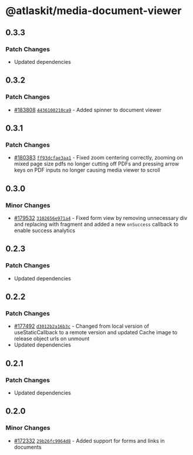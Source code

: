 # @atlaskit/media-document-viewer

## 0.3.3

### Patch Changes

- Updated dependencies

## 0.3.2

### Patch Changes

- [#183808](https://bitbucket.org/atlassian/atlassian-frontend-monorepo/pull-requests/183808)
  [`4436100210ca9`](https://bitbucket.org/atlassian/atlassian-frontend-monorepo/commits/4436100210ca9) -
  Added spinner to document viewer

## 0.3.1

### Patch Changes

- [#180383](https://bitbucket.org/atlassian/atlassian-frontend-monorepo/pull-requests/180383)
  [`ff93dcfae3aa1`](https://bitbucket.org/atlassian/atlassian-frontend-monorepo/commits/ff93dcfae3aa1) -
  Fixed zoom centering correctly, zooming on mixed page size pdfs no longer cutting off PDFs and
  pressing arrow keys on PDF inputs no longer causing media viewer to scroll

## 0.3.0

### Minor Changes

- [#179532](https://bitbucket.org/atlassian/atlassian-frontend-monorepo/pull-requests/179532)
  [`3102656e971a4`](https://bitbucket.org/atlassian/atlassian-frontend-monorepo/commits/3102656e971a4) -
  Fixed form view by removing unnecessary div and replacing with fragment and added a new
  `onSuccess` callback to enable success analytics

## 0.2.3

### Patch Changes

- Updated dependencies

## 0.2.2

### Patch Changes

- [#177492](https://bitbucket.org/atlassian/atlassian-frontend-monorepo/pull-requests/177492)
  [`d3012b2a16b3c`](https://bitbucket.org/atlassian/atlassian-frontend-monorepo/commits/d3012b2a16b3c) -
  Changed from local version of useStaticCallback to a remote version and updated Cache image to
  release object urls on unmount
- Updated dependencies

## 0.2.1

### Patch Changes

- Updated dependencies

## 0.2.0

### Minor Changes

- [#172332](https://bitbucket.org/atlassian/atlassian-frontend-monorepo/pull-requests/172332)
  [`29b26fc9964d8`](https://bitbucket.org/atlassian/atlassian-frontend-monorepo/commits/29b26fc9964d8) -
  Added support for forms and links in documents
